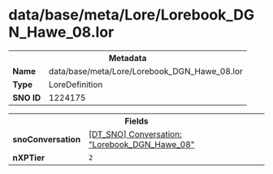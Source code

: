 <h1>data/base/meta/Lore/Lorebook_DGN_Hawe_08.lor</h1><table><tr><th colspan="100%">Metadata</th></tr><tr><td><b>Name</b></td><td>data/base/meta/Lore/Lorebook_DGN_Hawe_08.lor</td></tr><tr><td><b>Type</b></td><td>LoreDefinition</td></tr><tr><td><b>SNO ID</b></td><td>1224175</td></tr></table>

<table><tr><th colspan="100%">Fields</th></tr><tr><td><b>snoConversation</b></td><td><a href="..\Conversation\Lorebook_DGN_Hawe_08.cnv">[DT_SNO] Conversation: "Lorebook_DGN_Hawe_08"</a></td></tr><tr><td><b>nXPTier</b></td><td><code>2</code></td></tr></table>

